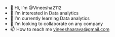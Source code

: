 - 👋 Hi, I’m @Vineesha2112
- 👀 I’m interested in Data analytics
- 🌱 I’m currently learning Data analytics
- 💞️ I’m looking to collaborate on any company
- 📫 How to reach me vineeshaarava@gmail.com

<!---
Vineesha2112/Vineesha2112 is a ✨ special ✨ repository because its `README.md` (this file) appears on your GitHub profile.
You can click the Preview link to take a look at your changes.
--->
